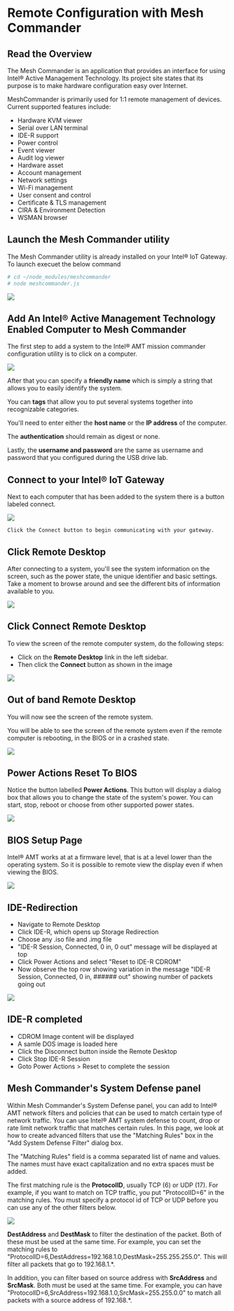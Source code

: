 

# Remote Configuration with Mesh Commander

## Read the Overview


The Mesh Commander is an application that provides an interface for using Intel® Active Management Technology. Its project site states that its purpose is to make hardware configuration easy over Internet.

MeshCommander is primarily used for 1:1 remote management of devices. Current supported features include:

*   Hardware KVM viewer
*   Serial over LAN terminal
*   IDE-R support
*   Power control
*   Event viewer
*   Audit log viewer
*   Hardware asset
*   Account management
*   Network settings
*   Wi-Fi management
*   User consent and control
*   Certificate & TLS management
*   CIRA & Environment Detection
*   WSMAN browser

## Launch the Mesh Commander utility
The Mesh Commander utility is already installed on your Intel® IoT Gateway.
To launch execuet the below command

```bash
# cd ~/node_modules/meshcommander
# node meshcommander.js
```


![](images/launch.png)
## Add An Intel® Active Management Technology Enabled Computer to Mesh Commander
The first step to add a system to the Intel® AMT mission commander configuration utility is to click on a computer.

![](images/001-Add-AMT-Computer.jpg)

After that you can specify a **friendly name** which is simply a string that allows you to easily identify the system.

You can **tags** that allow you to put several systems together into recognizable categories.

You'll need to enter either the **host name** or the **IP address** of the computer.

The **authentication** should remain as digest or none.

Lastly, the **username and password** are the same as username and password that you configured during the USB drive lab.

## Connect to your Intel® IoT Gateway
Next to each computer that has been added to the system there is a button labeled connect.

![](images/003-Click-Connect.jpg)

    Click the Connect button to begin communicating with your gateway.
## Click Remote Desktop
After connecting to a system, you'll see the system information on the screen, such as the power state, the unique identifier and basic settings. Take a moment to browse around and see the different bits of information available to you.

![](images/004-Click-Remote-Desktop.jpg)

## Click Connect Remote Desktop
To view the screen of the remote computer system, do the following steps:

*   Click on the **Remote Desktop** link in the left sidebar.
*   Then click the **Connect** button as shown in the image

![](images/005-Click-Connect-Remote-Desktop.jpg)

## Out of band Remote Desktop
You will now see the screen of the remote system.

You will be able to see the screen of the remote system even if the remote computer is rebooting, in the BIOS or in a crashed state.

![](images/006-Out-of-band-Remote-Desktop.jpg)
## Power Actions Reset To BIOS
Notice the button labelled **Power Actions**. This button will display a dialog box that allows you to change the state of the system's power. You can start, stop, reboot or choose from other supported power states.

![](images/007-Power-Actions-Reset-To-BIOS.jpg)

## BIOS Setup Page
Intel® AMT works at at a firmware level, that is at a level lower than the operating system. So it is possible to remote view the display even if when viewing the BIOS.

![](images/008-BIOS-Setup-Page.jpg)

## IDE-Redirection
*   Navigate to Remote Desktop
*   Click IDE-R, which opens up Storage Redirection
*   Choose any .iso file and .img file
*   "IDE-R Session, Connected, 0 in, 0 out" message will be displayed at top
*   Click Power Actions and select "Reset to IDE-R CDROM"
*   Now observe the top row showing variation in the message "IDE-R Session, Connected, 0 in, ###### out" showing number of packets going out

![](images/009-IDE-Redirection.jpg)

## IDE-R completed
*   CDROM Image content will be displayed
*   A samle DOS image is loaded here
*   Click the Disconnect button inside the Remote Desktop
*   Click Stop IDE-R Session
*   Goto Power Actions > Reset to complete the session

## Mesh Commander's System Defense panel

Within Mesh Commander's System Defense panel, you can add to Intel® AMT network filters and policies that can be used to match certain type of network traffic. You can use Intel® AMT system defense to count, drop or rate limit network traffic that matches certain rules. In this page, we look at how to create advanced filters that use the "Matching Rules" box in the "Add System Defense Filter" dialog box.

The "Matching Rules" field is a comma separated list of name and values. The names must have exact capitalization and no extra spaces must be added.

The first matching rule is the **ProtocolID**, usually TCP (6) or UDP (17). For example, if you want to match on TCP traffic, you put "ProtocolID=6" in the matching rules. You must specify a protocol id of TCP or UDP before you can use any of the other filters below.

![](images/010-MeshCommanderMatchingRules.jpg)

**DestAddress** and **DestMask** to filter the destination of the packet. Both of these must be used at the same time. For example, you can set the matching rules to "ProtocolID=6,DestAddress=192.168.1.0,DestMask=255.255.255.0". This will filter all packets that go to 192.168.1.\*.

In addition, you can filter based on source address with **SrcAddress** and **SrcMask**. Both must be used at the same time. For example, you can have "ProtocolID=6,SrcAddress=192.168.1.0,SrcMask=255.255.0.0" to match all packets with a source address of 192.168.\*.
